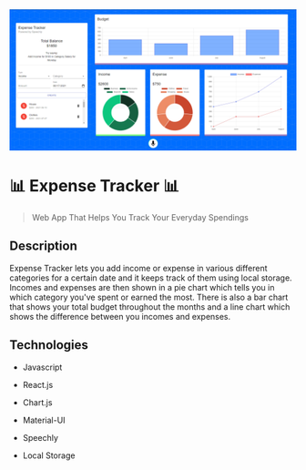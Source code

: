 <img src="Images/ExpenseTracker.png"/>

# 📊 Expense Tracker 📊

> Web App That Helps You Track Your Everyday Spendings

## Description

Expense Tracker lets you add income or expense in various different categories for a certain date and it keeps track of them using local storage. Incomes and expenses are then shown in a pie chart which tells you in which category you've spent or earned the most. There is also a bar chart that shows your total budget throughout the months and a line chart which shows the difference between you incomes and expenses.

## Technologies

- Javascript

- React.js

- Chart.js

- Material-UI

- Speechly

- Local Storage
